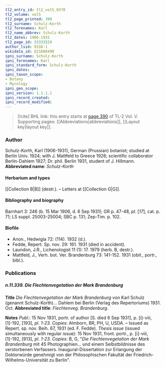 ```yaml
---
tl2_entry_id: tl2_vol5_0370
tl2_volume: vol5
tl2_page_printed: 390
tl2_surname: Schulz-Korth
tl2_forenames: Karl
tl2_name_abbrev: Schulz-Korth
tl2_dates: 1906-1931
tl2_page_id: 33333529
author_lsid: 9316-1
wikidata_id: Q21608490
ipni_surname: Schulz-Korth
ipni_forenames: Karl
ipni_standard_form: Schulz-Korth
ipni_dates: 
ipni_taxon_scope: 
- Botany
- Mycology
ipni_geo_scope: 
ipni_version: 1.1.1.1
ipni_record_created: 
ipni_record_modified:
---
```



> [!cite] BHL link: this entry starts at [page 390](https://www.biodiversitylibrary.org/page/33333529) of TL-2 Vol. V.
> Supporting pages: [[Abbreviations|abbreviations]], [[Layout key|layout key]].

### Author

Schulz-Korth, Karl (1906-1931), German (Prussian) botanist; studied at Berlin Univ. 1924; with J. Mattfeld to Greece 1926; scientific collaborator Berlin-Dahlem 1927; Dr. phil. Berlin 1931, student of J. Hillmann. 
**Abbreviated name**: *Schulz-Korth*

#### Herbarium and types

[[Collection B|B]] (destr.). – Letters at [[Collection G|G]].

#### Bibliography and biography

Barnhart 3: 246 (b. 15 Mar 1906, d. 6 Sep 1931); GR p. 47-48, *pl*. \[*17*\], cat. p. 71; LS suppl. 25003-25004; SBC p. 131; Zep-Tim. p. 102.

#### Biofile

- Anon., Hedwigia 72: (114). 1932 (d.).
- Fedde, Repert. Sp. nov. 29: 161. 1931 (died in accident).
- Laundon, J.R., Lichenologist 11 (1): 17. 1979 (herb. B, destr.).
- Mattfeld, J., Verh. bot. Ver. Brandenburg 73: 141-152. 1931 (obit., portr., bibl.).

### Publications

##### n.11.339. Die Flechtenvegetation der Mark Brandenburg

**Title**
*Die Flechtenvegetation der Mark Brandenburg* von Karl Schulz (genannt Schulz-Korth)... Dahlem bei Berlin (Verlag des Repertoriums) 1931. Oct.
**Abbreviated title**: *Flechtenveg. Brandenburg*.

**Notes**
*Publ*.: 15 Nov 1931, portr. of author \[S. died 6 Sep 1931\], p. \[i\]-viii, \[1\]-192, \[193\], *pl. 1-23. Copies*: Almborn, BR, PH, U, USDA. – Issued as Repert. sp. nov. Beih. 67, 1931 (ed. F. Fedde).
*Thesis issue* (issued simultaneously with regular issue): 15 Nov 1931, front. portr., p. \[i\]-viii, \[1\]-192, \[913\], *pl. 1-23. Copies*: B, G, "*Die Flechtenvegetation der Mark Brandenburg* mit 45 Photographien... und einem Selbstbildnisse des verstorbenen Verfassers. Inaugural-Dissertation zur Erlangung der Doktorwürde genehmigt von der Philosophischen Fakultät der Friedrich-Wilhelms-Universität zu Berlin".


